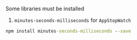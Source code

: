 Some libraries must be installed

1. `minutes-seconds-milliseconds` for `AppStopWatch`
<!-- bash -->
```cmd
npm install minutes-seconds-milliseconds --save​
```
